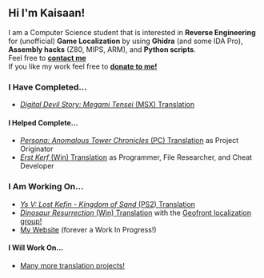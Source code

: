 ## Hi I'm Kaisaan!

I am a Computer Science student that is interested in **Reverse Engineering** for (unofficial) **Game Localization** by using **Ghidra** (and some IDA Pro), **Assembly hacks** (Z80, MIPS, ARM), and **Python scripts**.  
Feel free to [**contact me**](https://kaisaan.github.io/pages/contact)  
If you like my work feel free to [**donate to me!**](https://ko-fi.com/kaisaan)

### I Have Completed...
- [*Digital Devil Story: Megami Tensei* (MSX) Translation](https://github.com/Kaisaan/DDS-Translation)

#### I Helped Complete...
- [*Persona: Anomalous Tower Chronicles* (PC) Translation](https://github.com/MKCAMK/G-MODE-Archives-translations/tree/main?tab=readme-ov-file#persona-anomalous-tower-chronicle--%E5%A5%B3%E7%A5%9E%E7%95%B0%E8%81%9E%E9%8C%B2%E3%83%9A%E3%83%AB%E3%82%BD%E3%83%8A-%E7%95%B0%E7%A9%BA%E3%81%AE%E5%A1%94%E7%B7%A8) as Project Originator
- [*Erst Kerf* (Win) Translation](https://github.com/Etokapa/Erst-Kerf-English-Translation-Patch) as Programmer, File Researcher, and Cheat Developer

### I Am Working On...
- [*Ys V: Lost Kefin - Kingdom of Sand* (PS2) Translation](https://github.com/Kaisaan/lostkefin)
- [*Dinosaur Resurrection* (Win) Translation](https://geofront.esterior.net/titles/dinosaur-resurrection/) with the [Geofront localization group!](https://geofront.esterior.net/)
- [My Website](https://kaisaan.github.io/) (forever a Work In Progress!)

#### I Will Work On...
- [Many more translation projects!](https://github.com/Kaisaan/projects)


<!--
**Kaisaan/kaisaan** is a ✨ _special_ ✨ repository because its `README.md` (this file) appears on your GitHub profile.

Here are some ideas to get you started:

- 🔭 I’m currently working on ...
- 🌱 I’m currently learning ...
- 👯 I’m looking to collaborate on ...
- 🤔 I’m looking for help with ...
- 💬 Ask me about ...
- 📫 How to reach me: ...
- 😄 Pronouns: ...
- ⚡ Fun fact: ...
-->
